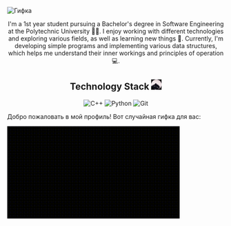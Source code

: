 
![Гифка](video_2024-06-08_23-36-04.gif)
<div align="center">

I'm a 1st year student pursuing a Bachelor's degree in Software Engineering at the Polytechnic University 👨‍🎓. I enjoy working with different technologies and exploring various fields, as well as learning new things 👾. Currently, I'm developing simple programs and implementing various data structures, which helps me understand their inner workings and principles of operation 💻.

</div>

<div align="center">
    <h2>Technology Stack <img src="./pedro.gif" alt="Pedro" width="24" onclick="return false;"> </h2> 
    <img src="https://img.shields.io/badge/C++-00599C?style=for-the-badge&logo=c%2B%2B&logoColor=white" alt="C++" onclick="return false;">
    <img src="https://img.shields.io/badge/Python-3776AB?style=for-the-badge&logo=python&logoColor=white" alt="Python" onclick="return false;">
    <img src="https://img.shields.io/badge/Git-F05032?style=for-the-badge&logo=git&logoColor=white" alt="Git" onclick="return false;">
</div>

Добро пожаловать в мой профиль! Вот случайная гифка для вас:

![Гифка](gif/test.gif)
